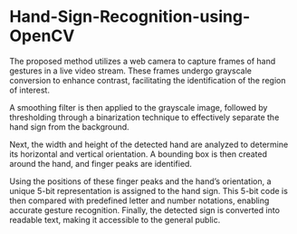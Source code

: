# Hand-Sign-Recognition-using-OpenCV
The proposed method utilizes a web camera to capture frames of hand gestures in a live video stream. These frames undergo grayscale conversion to enhance contrast, facilitating the identification of the region of interest.

A smoothing filter is then applied to the grayscale image, followed by thresholding through a binarization technique to effectively separate the hand sign from the background.

Next, the width and height of the detected hand are analyzed to determine its horizontal and vertical orientation. A bounding box is then created around the hand, and finger peaks are identified.

Using the positions of these finger peaks and the hand’s orientation, a unique 5-bit representation is assigned to the hand sign. This 5-bit code is then compared with predefined letter and number notations, enabling accurate gesture recognition. Finally, the detected sign is converted into readable text, making it accessible to the general public.

